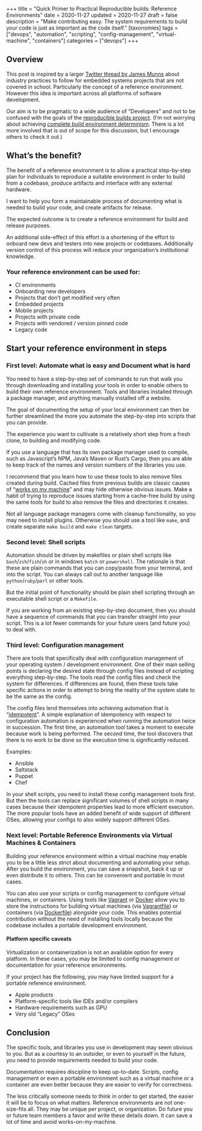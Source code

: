 +++
title = "Quick Primer to Practical Reproducible builds: Reference Environments"
date = 2020-11-27
updated = 2020-11-27
draft = false 
description = "Make contributing easy. The system requirements to build your code is just as important as the code itself."
[taxonomies]
tags = ["devops", "automation", "scripting", "config-management", "virtual-machine", "containers"]
categories = ["devops"]
+++
## Overview

This post is inspired by a larger [Twitter thread by James Munns](https://twitter.com/bitshiftmask/status/1321623304004866050) about industry practices to follow for embedded systems projects that are not covered in school. Particularly the concept of a reference environment. However this idea is important across all platforms of software development. 

Our aim is to be pragmatic to a wide audience of “Developers” and not to be confused with the goals of the [reproducible builds project](https://reproducible-builds.org/). (I’m not worrying about achieving [complete build environment determinism](https://reproducible-builds.org/docs/deterministic-build-systems/). There is a lot more involved that is out of scope for this discussion, but I encourage others to check it out.)


## What’s the benefit?

The benefit of a reference environment is to allow a practical step-by-step plan for individuals to reproduce a suitable environment in order to build from a codebase, produce artifacts and interface with any external hardware.

I want to help you form a maintainable process of documenting what is needed to build your code, and create artifacts for release.

The expected outcome is to create a reference environment for build and release purposes.

An additional side-effect of this effort is a shortening of the effort to onboard new devs and testers into new projects or codebases. Additionally version control of this process will reduce your organization’s institutional knowledge.


### Your reference environment can be used for:



*   CI environments
*   Onboarding new developers
*   Projects that don’t get modified very often
*   Embedded projects
*   Mobile projects
*   Projects with private code
*   Projects with vendored / version pinned code
*   Legacy code


## Start your reference environment in steps


### First level: Automate what is easy and Document what is hard

You need to have a step-by-step set of commands to run that walk you through downloading and installing your tools in order to enable others to build their own reference environment. Tools and libraries installed through a package manager, and anything manually installed off a website.

The goal of documenting the setup of your local environment can then be further streamlined the more you automate the step-by-step into scripts that you can provide.

The experience you want to cultivate is a relatively short step from a fresh clone, to building and modifying code.

If you use a language that has its own package manager used to compile, such as Javascript’s NPM, Java’s Maven or Rust’s Cargo, then you are able to keep track of the names and version numbers of the libraries you use.

I recommend that you learn how to use these tools to also remove files created during build. Cached files from previous builds are classic causes of “[works on my machine](https://www.leadingagile.com/2017/03/works-on-my-machine/)” and may hide otherwise obvious issues. Make a habit of trying to reproduce issues starting from a cache-free build by using the same tools for build to also remove the files and directories it creates.

Not all language package managers come with cleanup functionality, so you may need to install  plugins. Otherwise you should use a tool like `make`, and create separate `make build` and `make clean` targets.


### Second level: Shell scripts 

Automation should be driven by makefiles or plain shell scripts like `bash`/`zsh`/`fish`/`sh` or in windows `batch` or `powershell`. The rationale is that these are plain commands that you can copy/paste from your terminal, and into the script. You can always call out to another language like `python`/`ruby`/`perl` or other tools.

But the initial point of functionality should be plain shell scripting through an executable shell script or a `Makefile`.

If you are working from an existing step-by-step document, then you should have a sequence of commands that you can transfer straight into your script. This is a lot fewer commands for your future users (and future you) to deal with.


### Third level: Configuration management

There are tools that specifically deal with configuration management of your operating system / development environment. One of their main selling points is declaring the desired state through config files instead of scripting everything step-by-step. The tools read the config files and check the system for differences. If differences are found, then these tools take specific actions in order to attempt to bring the reality of the system state to be the same as the config.

The config files lend themselves into achieving automation that is “[idempotent](https://en.wikipedia.org/wiki/Idempotence)”. A simple explanation of idempotency with respect to configuration automation is experienced when running the automation twice in succession. The first time, an automation tool takes a moment to execute because work is being performed. The second time, the tool discovers that there is no work to be done so the execution time is significantly reduced.

Examples:



*   Ansible
*   Saltstack
*   Puppet
*   Chef

In your shell scripts, you need to install these config management tools first. But then the tools can replace significant volumes of shell scripts in many cases because their idempotent properties lead to more efficient execution. The more popular tools have an added benefit of wide support of different OSes, allowing your configs to also widely support different OSes.


### Next level: Portable Reference Environments via Virtual Machines & Containers

Building your reference environment within a virtual machine may enable you to be a little less strict about documenting and automating your setup. After you build the environment, you can save a snapshot, back it up or even distribute it to others. This can be convenient and portable in most cases.

You can also use your scripts or config management to configure virtual machines, or containers. Using tools like [Vagrant](https://www.vagrantup.com/) or [Docker](https://www.docker.com/) allow you to store the instructions for building virtual machines (via [Vagrantfile](https://www.vagrantup.com/docs/vagrantfile)) or containers (via [Dockerfile](https://docs.docker.com/engine/reference/builder/)) alongside your code. This enables potential contribution without the need of installing tools locally because the codebase includes a portable development environment.


#### Platform specific caveats

Virtualization or containerization is not an available option for every platform. In these cases, you may be limited to config management or documentation for your reference environments.

If your project has the following, you may have limited support for a portable reference environment. 



*   Apple products
*   Platform-specific tools like IDEs and/or compilers
*   Hardware requirements such as GPU
*   Very old “Legacy” OSes


## Conclusion

The specific tools, and libraries you use in development may seem obvious to you. But as a courtesy to an outsider, or even to yourself in the future, you need to provide requirements needed to build your code.

Documentation requires discipline to keep up-to-date. Scripts, config management or even a portable environment such as a virtual machine or a container are even better because they are easier to verify for correctness.

The less critically someone needs to think in order to get started, the easier it will be to focus on what matters. Reference environments are not one-size-fits all. They may be unique per project, or organization. Do future you or future team members a favor and write these details down. It can save a lot of time and avoid works-on-my-machine.
